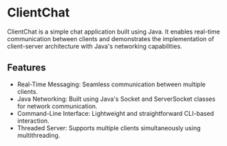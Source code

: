 # ClientChat
 ClientChat is a simple chat application built using Java. It enables real-time communication between clients and demonstrates the implementation of client-server architecture with Java's networking capabilities.

## Features
* Real-Time Messaging: Seamless communication between multiple clients.
* Java Networking: Built using Java's Socket and ServerSocket classes for network communication.
* Command-Line Interface: Lightweight and straightforward CLI-based interaction.
* Threaded Server: Supports multiple clients simultaneously using multithreading.
